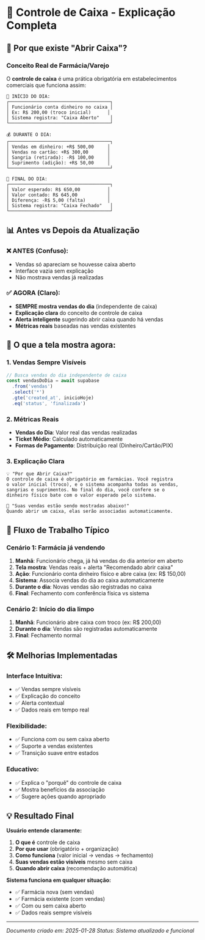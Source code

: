 # 🏪 Controle de Caixa - Explicação Completa

## 🤔 **Por que existe "Abrir Caixa"?**

### **Conceito Real de Farmácia/Varejo**

O **controle de caixa** é uma prática obrigatória em estabelecimentos comerciais que funciona assim:

```
🌅 INÍCIO DO DIA:
┌─────────────────────────────────────┐
│ Funcionário conta dinheiro no caixa │
│ Ex: R$ 200,00 (troco inicial)      │
│ Sistema registra: "Caixa Aberto"    │
└─────────────────────────────────────┘

💰 DURANTE O DIA:
┌─────────────────────────────────────┐
│ Vendas em dinheiro: +R$ 500,00     │
│ Vendas no cartão: +R$ 300,00       │
│ Sangria (retirada): -R$ 100,00     │
│ Suprimento (adição): +R$ 50,00     │
└─────────────────────────────────────┘

🌙 FINAL DO DIA:
┌─────────────────────────────────────┐
│ Valor esperado: R$ 650,00          │
│ Valor contado: R$ 645,00           │
│ Diferença: -R$ 5,00 (falta)        │
│ Sistema registra: "Caixa Fechado"   │
└─────────────────────────────────────┘
```

## 📊 **Antes vs Depois da Atualização**

### **❌ ANTES (Confuso):**
- Vendas só apareciam se houvesse caixa aberto
- Interface vazia sem explicação
- Não mostrava vendas já realizadas

### **✅ AGORA (Claro):**
- **SEMPRE mostra vendas do dia** (independente de caixa)
- **Explicação clara** do conceito de controle de caixa
- **Alerta inteligente** sugerindo abrir caixa quando há vendas
- **Métricas reais** baseadas nas vendas existentes

## 🎯 **O que a tela mostra agora:**

### **1. Vendas Sempre Visíveis**
```typescript
// Busca vendas do dia independente de caixa
const vendasDoDia = await supabase
  .from('vendas')
  .select('*')
  .gte('created_at', inicioHoje)
  .eq('status', 'finalizada')
```

### **2. Métricas Reais**
- **Vendas do Dia**: Valor real das vendas realizadas
- **Ticket Médio**: Calculado automaticamente
- **Formas de Pagamento**: Distribuição real (Dinheiro/Cartão/PIX)

### **3. Explicação Clara**
```
💡 "Por que Abrir Caixa?"
O controle de caixa é obrigatório em farmácias. Você registra 
o valor inicial (troco), e o sistema acompanha todas as vendas, 
sangrias e suprimentos. No final do dia, você confere se o 
dinheiro físico bate com o valor esperado pelo sistema.

🎯 "Suas vendas estão sendo mostradas abaixo!"
Quando abrir um caixa, elas serão associadas automaticamente.
```

## 🔄 **Fluxo de Trabalho Típico**

### **Cenário 1: Farmácia já vendendo**
1. **Manhã**: Funcionário chega, já há vendas do dia anterior em aberto
2. **Tela mostra**: Vendas reais + alerta "Recomendado abrir caixa"
3. **Ação**: Funcionário conta dinheiro físico e abre caixa (ex: R$ 150,00)
4. **Sistema**: Associa vendas do dia ao caixa automaticamente
5. **Durante o dia**: Novas vendas são registradas no caixa
6. **Final**: Fechamento com conferência física vs sistema

### **Cenário 2: Início do dia limpo**
1. **Manhã**: Funcionário abre caixa com troco (ex: R$ 200,00)
2. **Durante o dia**: Vendas são registradas automaticamente
3. **Final**: Fechamento normal

## 🛠️ **Melhorias Implementadas**

### **Interface Intuitiva:**
- ✅ Vendas sempre visíveis
- ✅ Explicação do conceito
- ✅ Alerta contextual
- ✅ Dados reais em tempo real

### **Flexibilidade:**
- ✅ Funciona com ou sem caixa aberto
- ✅ Suporte a vendas existentes
- ✅ Transição suave entre estados

### **Educativo:**
- ✅ Explica o "porquê" do controle de caixa
- ✅ Mostra benefícios da associação
- ✅ Sugere ações quando apropriado

## 💡 **Resultado Final**

**Usuário entende claramente:**
1. **O que é** controle de caixa
2. **Por que usar** (obrigatório + organização)
3. **Como funciona** (valor inicial → vendas → fechamento)
4. **Suas vendas estão visíveis** mesmo sem caixa
5. **Quando abrir caixa** (recomendação automática)

**Sistema funciona em qualquer situação:**
- ✅ Farmácia nova (sem vendas)
- ✅ Farmácia existente (com vendas)
- ✅ Com ou sem caixa aberto
- ✅ Dados reais sempre visíveis

---

*Documento criado em: 2025-01-28*
*Status: Sistema atualizado e funcional* 